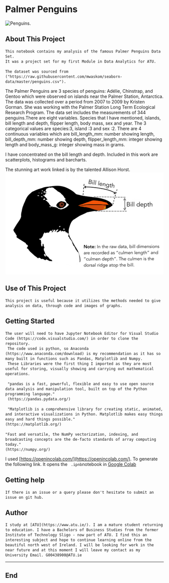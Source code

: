 # Palmer Penguins

 ![Penguins](https://allisonhorst.github.io/palmerpenguins/reference/figures/lter_penguins.png).

## About This Project

    This notebook contains my analysis of the famous Palmer Penguins Data Set.
    It was a project set for my first Module in Data Analytics for ATU.

    The dataset was sourced from ("https://raw.githubusercontent.com/mwaskom/seaborn-data/master/penguins.csv").

The Palmer Penguins are 3 species of penguins: Adélie, Chinstrap, and Gentoo which were observed on islands near the Palmer Station, Antarctica. The data was collected over a period from 2007 to 2009 by Kristen Gorman. She was working with the Palmer Station Long Term Ecological Research Program.
 The data set includes the measurements of 344 penguins.There are eight variables. Species that I have mentioned, islands, bill length and depth, flipper length, body mass, sex and year.
The 3 categorical values are species:3, island :3 and sex :2.
There are 4 continuous variables which are bill_length_mm: number showing length, bill_depth_mm: number showing depth, flipper_length_mm: integer showing length and body_mass_g: integer showing mass in grams.

I have concentrated on the bill length and depth.
Included in this work are scatterplots, histograms and barcharts.

The stunning art work linked is by the talented Allison Horst.
 ![penguin bill](image.png)

## Use of This Project

    This project is useful because it utilizes the methods needed to give analysis on data, through code and images of graphs.

## Getting Started

    The user will need to have Jupyter Notebook Editor for Visual Studio Code (https://code.visualstudio.com/) in order to clone the repository.
     The code used is python, so Anaconda (https://www.anaconda.com/download) is my recommendation as it has so many built in functions such as Pandas, Matplotlib and Numpy. 
     These Libraries were the first thing I imported as they are most useful for storing, visually showing and carrying out mathematical operations.

     "pandas is a fast, powerful, flexible and easy to use open source data analysis and manipulation tool, built on top of the Python programming language."
     (https://pandas.pydata.org/)

     "Matplotlib is a comprehensive library for creating static, animated, and interactive visualizations in Python. Matplotlib makes easy things easy and hard things possible."
    (https://matplotlib.org/)

    "Fast and versatile, the NumPy vectorization, indexing, and broadcasting concepts are the de-facto standards of array computing today."
    (https://numpy.org/)

I used [https://openincolab.com/](https://openincolab.com/). To generate the following link.
It opens the ` .ipnb`notebook in [Google Colab](https://colab.research.google.com/)

## Getting help

    If there is an issue or a query please don't hesitate to submit an issue on git hub.

## Author

    I study at [ATU](https://www.atu.ie/). I am a mature student returning to education. I have a Bachelors of Business Studies from the former Institute of Technology Sligo - now part of ATU. I find this an interesting subject and hope to continue learning online from the beautiful north west of Ireland. I will be looking for work in the near future and at this moment I will leave my contact as my University Email. G00438900@ATU.ie

***

## End
